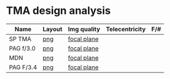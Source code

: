 # TMA design analysis

|Name           |Layout                               |Img quality              |   Telecentricity      |F/#        |
|---            |---                                  |---                      |---                    |---        |
|SP TMA         |[png](TmaV1_SP/layout/3DLayout.png)  |[focal plane](TmaV1_SP/strehls/TmaV1x_focal_plane_strehls.png)                         |                       |           |
|PAG f/3.0      |[png](PAG_F3p0/layout/3DLayout.png)  |[focal plane](PAG_F3p0/strehls/F3p0_focal_plane_strehls.png)                         |                       |           |
|MDN            |[png](MDN_F3p3/layout/3DLayout.png)  |[focal plane](MDN_F3p3/strehls/TmaV1x_focal_plane_strehls.png)                         |                       |           |
|PAG F/3.4      |[png](PAG_F3p4/layout/3DLayout.png)  |[focal plane](PAG_F3p4/strehls/F3p4_focal_plane_strehls.png)                         |                       |           |
